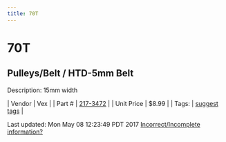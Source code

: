 ```yaml
---
title: 70T
---
```


# 70T
## Pulleys/Belt / HTD-5mm Belt
Description: 	15mm width 

| Vendor | Vex | 
| Part # | [217-3472](http://www.vexrobotics.com/vexpro/motion/belts-and-pulleys/htdbelts15.html) | 
| Unit Price | $8.99 | 
| Tags: | [suggest tags](https://docs.google.com/forms/d/e/1FAIpQLSeWyY8v3RgOty-MyWmh9U0iivNYN_molChYyS-0U-o-kOAv_g/viewform) | 

Last updated: Mon May 08 12:23:49 PDT 2017
 [Incorrect/Incomplete information?](https://docs.google.com/forms/d/e/1FAIpQLSeWyY8v3RgOty-MyWmh9U0iivNYN_molChYyS-0U-o-kOAv_g/viewform)